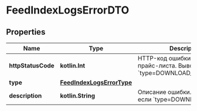 
# FeedIndexLogsErrorDTO

## Properties
| Name | Type | Description | Notes |
| ------------ | ------------- | ------------- | ------------- |
| **httpStatusCode** | **kotlin.Int** | HTTP-код ошибки индексации прайс-листа.  Выводится, если &#x60;type&#x3D;DOWNLOAD_HTTP_ERROR&#x60;.  |  [optional] |
| **type** | [**FeedIndexLogsErrorType**](FeedIndexLogsErrorType.md) |  |  [optional] |
| **description** | **kotlin.String** | Описание ошибки.  Выводится, если &#x60;type&#x3D;DOWNLOAD_ERROR&#x60;.  |  [optional] |



